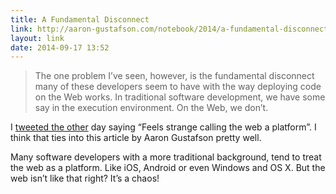 ```yaml
---
title: A Fundamental Disconnect
link: http://aaron-gustafson.com/notebook/2014/a-fundamental-disconnect/
layout: link
date: 2014-09-17 13:52
---
```


> The one problem I’ve seen, however, is the fundamental disconnect many
> of these developers seem to have with the way deploying code on the
> Web works. In traditional software development, we have some say in
> the execution environment. On the Web, we don’t.

I [tweeted the
other](https://twitter.com/carlrafting/status/511076515157929984) day
saying “Feels strange calling the web a platform”. I think that ties
into this article by Aaron Gustafson pretty well.

Many software developers with a more traditional background, tend to
treat the web as a platform. Like iOS, Android or even Windows and OS X.
But the web isn’t like that right? It’s a chaos!

